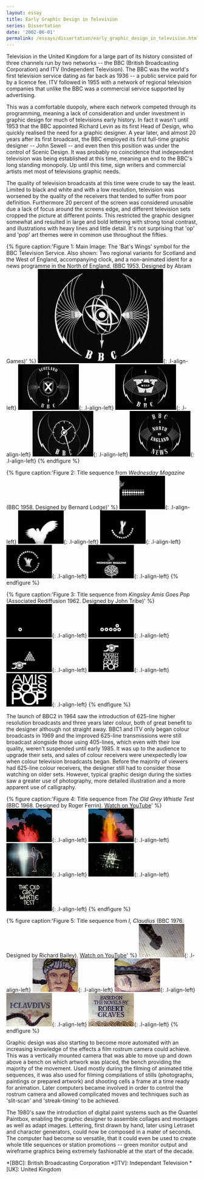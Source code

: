 ```yaml
---
layout: essay
title: Early Graphic Design in Television
series: Dissertation
date: '2002-06-01'
permalink: /essays/dissertation/early_graphic_design_in_television.html
---
```

Television in the United Kingdom for a large part of its history consisted of three channels run by two networks -- the BBC (British Broadcasting Corporation) and ITV (Independent Television). The BBC was the world's first television service dating as far back as 1936 -- a public service paid for by a licence fee. ITV followed in 1955 with a network of regional television companies that unlike the BBC was a commercial service supported by advertising.

This was a comfortable duopoly, where each network competed through its programming, meaning a lack of consideration and under investment in graphic design for much of televisions early history. In fact it wasn't until 1953 that the BBC appointed Richard Levin as its first Head of Design, who quickly realised the need for a graphic designer. A year later, and almost 20 years after its first broadcast, the BBC employed its first full-time graphic designer -- John Sewell -- and even then this position was under the control of Scenic Design. It was probably no coincidence that independent television was being established at this time, meaning an end to the BBC's long standing monopoly. Up until this time, sign writers and commercial artists met most of televisions graphic needs.

The quality of television broadcasts at this time were crude to say the least. Limited to black and white and with a low resolution, television was worsened by the quality of the receivers that tended to suffer from poor definition. Furthermore 20 percent of the screen was considered unusable due a lack of focus around the screens edge, and different television sets cropped the picture at different points. This restricted the graphic designer somewhat and resulted in large and bold lettering with strong tonal contrast, and illustrations with heavy lines and little detail. It's not surprising that 'op' and 'pop' art themes were in common use throughout the fifties.

{% figure caption:'Figure 1: Main Image: The 'Bat's Wings' symbol for the BBC Television Service. Also shown: Two regional variants for Scotland and the West of England, accompanying clock, and a non-animated ident for a news programme in the North of England. (BBC 1953. Designed by Abram Games)' %}
![BBC Television Service symbol or 'Bat's Wings'](/assets/images/essays/dissertation/figure-1a.png){: .l-align-left}
![BBC Television Service symbol in Scotland](/assets/images/essays/dissertation/figure-1b.png){: .l-align-left}
![BBC Television Service symbol in the West](/assets/images/essays/dissertation/figure-1c.png){: .l-align-left}
![BBC Television Service clock](/assets/images/essays/dissertation/figure-1d.png){: .l-align-left}
![BBC North of England News](/assets/images/essays/dissertation/figure-1e.png){: .l-align-left}
{% endfigure %}

{% figure caption:'Figure 2: Title sequence from <cite>Wednesday Magazine</cite> (BBC 1958. Designed by Bernard Lodge)' %}
![Still from 'Wednesday Magazine' opening sequence](/assets/images/essays/dissertation/figure-2a.png){: .l-align-left}
![Still from 'Wednesday Magazine' opening sequence](/assets/images/essays/dissertation/figure-2b.png){: .l-align-left}
![Still from 'Wednesday Magazine' opening sequence](/assets/images/essays/dissertation/figure-2c.png){: .l-align-left}
![Still from 'Wednesday Magazine' opening sequence](/assets/images/essays/dissertation/figure-2d.png){: .l-align-left}
![Still from 'Wednesday Magazine' opening sequence](/assets/images/essays/dissertation/figure-2e.png){: .l-align-left}
{% endfigure %}

{% figure caption:'Figure 3: Title sequence from <cite>Kingsley Amis Goes Pop</cite> (Associated Rediffusion 1962. Designed by John Tribe)' %}
![Still from 'Kingsley Amis Goes Pop' opening sequence](/assets/images/essays/dissertation/figure-3a.png){: .l-align-left}
![Still from 'Kingsley Amis Goes Pop' opening sequence](/assets/images/essays/dissertation/figure-3b.png){: .l-align-left}
![Still from 'Kingsley Amis Goes Pop' opening sequence](/assets/images/essays/dissertation/figure-3c.png){: .l-align-left}
![Still from 'Kingsley Amis Goes Pop' opening sequence](/assets/images/essays/dissertation/figure-3d.png){: .l-align-left}
![Still from 'Kingsley Amis Goes Pop' opening sequence](/assets/images/essays/dissertation/figure-3e.png){: .l-align-left}
{% endfigure %}

The launch of BBC2 in 1964 saw the introduction of 625-line higher resolution broadcasts and three years later colour, both of great benefit to the designer although not straight away. BBC1 and ITV only began colour broadcasts in 1969 and the improved 625-line transmissions were still broadcast alongside those using 405-lines, which even with their low quality, weren't suspended until early 1985. It was up to the audience to upgrade their sets, and sales of colour receivers were unexpectedly low when colour television broadcasts began. Before the majority of viewers had 625-line colour receivers, the designer still had to consider those watching on older sets. However, typical graphic design during the sixties saw a greater use of photography, more detailed illustration and a more apparent use of calligraphy.

{% figure caption:'Figure 4: Title sequence from <cite>The Old Grey Whistle Test</cite> (BBC 1968. Designed by Roger Ferrin). [Watch on YouTube](https://www.youtube.com/watch?v=KNNAfzKwRn4)' %}
![Still from 'The Old Grey Whistle Test' opening sequence](/assets/images/essays/dissertation/figure-4a.png){: .l-align-left}
![Still from 'The Old Grey Whistle Test' opening sequence](/assets/images/essays/dissertation/figure-4b.png){: .l-align-left}
![Still from 'The Old Grey Whistle Test' opening sequence](/assets/images/essays/dissertation/figure-4c.png){: .l-align-left}
![Still from 'The Old Grey Whistle Test' opening sequence](/assets/images/essays/dissertation/figure-4d.png){: .l-align-left}
![Still from 'The Old Grey Whistle Test' opening sequence](/assets/images/essays/dissertation/figure-4e.png){: .l-align-left}
{% endfigure %}

{% figure caption:'Figure 5: Title sequence from <cite>I, Claudius</cite> (BBC 1976. Designed by Richard Bailey). [Watch on YouTube](https://www.youtube.com/watch?v=pKwaCTfa1EE)' %}
![Still from 'I, Claudius' opening sequence](/assets/images/essays/dissertation/figure-5a.png){: .l-align-left}
![Still from 'I, Claudius' opening sequence](/assets/images/essays/dissertation/figure-5b.png){: .l-align-left}
![Still from 'I, Claudius' opening sequence](/assets/images/essays/dissertation/figure-5c.png){: .l-align-left}
![Still from 'I, Claudius' opening sequence](/assets/images/essays/dissertation/figure-5d.png){: .l-align-left}
![Still from 'I, Claudius' opening sequence](/assets/images/essays/dissertation/figure-5e.png){: .l-align-left}
{% endfigure %}

Graphic design was also starting to become more automated with an increasing knowledge of the effects a film rostrum camera could achieve. This was a vertically mounted camera that was able to move up and down above a bench on which artwork was placed, the bench providing the majority of the movement. Used mostly during the filming of animated title sequences, it was also used for filming compilations of stills (photographs, paintings or prepared artwork) and shooting cells a frame at a time ready for animation. Later computers became involved in order to control the rostrum camera and allowed complicated moves and techniques such as 'slit-scan' and 'streak-timing' to be achieved.

The 1980's saw the introduction of digital paint systems such as the Quantel Paintbox, enabling the graphic designer to assemble collages and montages as well as adapt images. Lettering, first drawn by hand, later using Letraset and character generators, could now be composed in a mater of seconds. The computer had become so versatile, that it could even be used to create whole title sequences or station promotions -- green monitor output and wireframe graphics being extremely fashionable at the start of the decade.

*[BBC]: British Broadcasting Corporation
*[ITV]: Independant Television
*[UK]: United Kingdom
